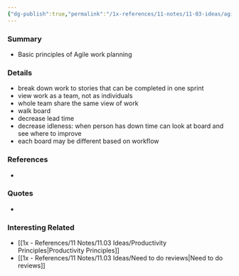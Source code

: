 ```yaml
---
{"dg-publish":true,"permalink":"/1x-references/11-notes/11-03-ideas/agile-principles/","title":"Agile Principles"}
---
```


### Summary
- Basic principles of Agile work planning

### Details
- break down work to stories that can be completed in one sprint
- view work as a team, not as individuals
- whole team share the same view of work
- walk board
- decrease lead time
- decrease idleness: when person has down time can look at board and see where to improve
- each board may be different based on workflow

### References
- 

### Quotes
-

### Interesting Related
- [[1x - References/11 Notes/11.03 Ideas/Productivity Principles\|Productivity Principles]]
- [[1x - References/11 Notes/11.03 Ideas/Need to do reviews\|Need to do reviews]]